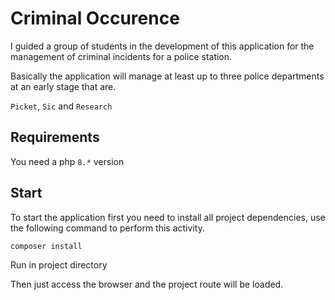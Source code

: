 # Criminal Occurence

I guided a group of students in the development of this application for the management of criminal incidents for a police station.

Basically the application will manage at least up to three police departments at an early stage that are.

`Picket`, `Sic` and `Research`

## Requirements

You need a php `8.*` version

## Start

To start the application first you need to install all project dependencies, use the following command to perform this activity.

```bash
composer install
```
Run in project directory

Then just access the browser and the project route will be loaded.